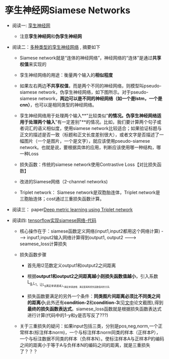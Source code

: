 # 孪生神经网Siamese Networks

* 阅读一: [孪生神经网](https://zhuanlan.zhihu.com/p/35040994)

    * 注意**孪生神经网**和**伪孪生神经网**


* 阅读二：[多种类型的孪生神经网络](https://www.cnblogs.com/Lee-yl/p/10113386.html) , 摘要如下

    * Siamese network就是“连体的神经网络”，神经网络的“连体”是通过**共享权值**来实现的

    * 孪生神经网络的用途：衡量两个输入的**相似程度**

    * 如果左右两边**不共享权值**，而是两个不同的神经网络，则模型叫pseudo-siamese network，伪孪生神经网络，如下图所示。对于pseudo-siamese network，**两边可以是不同的神经网络（如一个是lstm，一个是cnn）**，也可以是相同类型的神经网络。

    * 孪生神经网络用于处理两个输入**"比较类似"**的情况。伪孪生神经网络适用于处理两个输入**"有一定差别"**的情况。比如，我们要计算两个句子或者词汇的语义相似度，使用siamese network比较适合；如果验证标题与正文的描述是否一致（标题和正文长度差别很大），或者文字是否描述了一幅图片（一个是图片，一个是文字），就应该使用pseudo-siamese network。也就是说，要根据具体的应用，判断应该使用哪一种结构，哪一种Loss


    * 损失函数：传统的siamese network使用Contrastive Loss【对比损失函数】

    * 改进的Siamese网络（2-channel networks)

    * Triplet network： Siamese network是双胞胎连体，Triplet network是三胞胎连体；cost通过三重损失函数计算。


* 阅读三： paper[Deep metric learning using Triplet network](https://arxiv.org/abs/1412.6622)


* 阅读四: [tensorflow实现siamese网络-代码](https://blog.csdn.net/qq1483661204/article/details/79039702)

    * 核心操作在于：siamese函数定义网络(input1,input2都用这个网络计算) --->  input1,input2输入网络计算得到output1, output2 ---> seamese_loss计算损失

    * 损失函数步骤

        * 首先用l2范数定义output1和output2之间距离

        * 根据**output1和output2之间距离越小则损失函数值越小**，引入系数L<sub>g,L<sub>1，让L<sub>g满足单调递减,L<sub>1满足单调递增，满足距离和损失函数值间的关系;


        * 损失函数要满足的另外一个条件：**同类图片间距离必须比不同类之间的距离小**;此外还有**condition-2**和**condition-3**(见[文中](https://blog.csdn.net/qq1483661204/article/details/79039702)论文截图),得到**最终的损失函数表达式**。siamese_loss函数就是根据损失函数表达式进行计算(代码中的1-y和y是否写反了???)

    * 关于三重损失的疑问：如果input包括三类，分别是pos,neg,norm,一个正常样本(标注样本norm)，一个与标注样本norm同类的样本（正样本P），一个与标注数据不同类的样本（负样本N）。使标注样本A与正样本P的编码之间的距离小于等于A与负样本N的编码之间的距离，就是三重损失了？？？